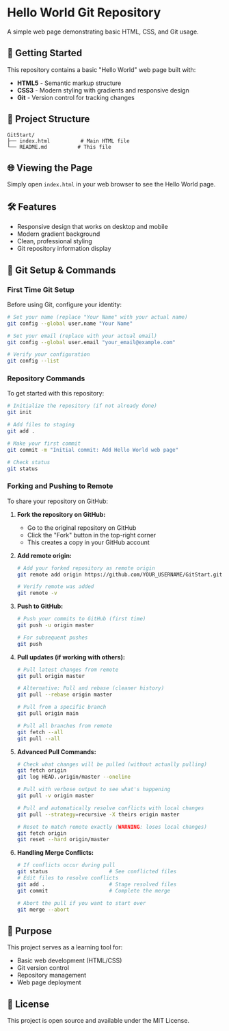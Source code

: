# Hello World Git Repository

A simple web page demonstrating basic HTML, CSS, and Git usage.

## 🚀 Getting Started

This repository contains a basic "Hello World" web page built with:

- **HTML5** - Semantic markup structure
- **CSS3** - Modern styling with gradients and responsive design
- **Git** - Version control for tracking changes

## 📁 Project Structure

```
GitStart/
├── index.html          # Main HTML file
└── README.md          # This file
```

## 🌐 Viewing the Page

Simply open `index.html` in your web browser to see the Hello World page.

## 🛠️ Features

- Responsive design that works on desktop and mobile
- Modern gradient background
- Clean, professional styling
- Git repository information display

## 📝 Git Setup & Commands

### First Time Git Setup

Before using Git, configure your identity:

```bash
# Set your name (replace "Your Name" with your actual name)
git config --global user.name "Your Name"

# Set your email (replace with your actual email)
git config --global user.email "your_email@example.com"

# Verify your configuration
git config --list
```

### Repository Commands

To get started with this repository:

```bash
# Initialize the repository (if not already done)
git init

# Add files to staging
git add .

# Make your first commit
git commit -m "Initial commit: Add Hello World web page"

# Check status
git status
```

### Forking and Pushing to Remote

To share your repository on GitHub:

1. **Fork the repository on GitHub:**
   - Go to the original repository on GitHub
   - Click the "Fork" button in the top-right corner
   - This creates a copy in your GitHub account

2. **Add remote origin:**
   ```bash
   # Add your forked repository as remote origin
   git remote add origin https://github.com/YOUR_USERNAME/GitStart.git
   
   # Verify remote was added
   git remote -v
   ```

3. **Push to GitHub:**
   ```bash
   # Push your commits to GitHub (first time)
   git push -u origin master
   
   # For subsequent pushes
   git push
   ```

4. **Pull updates (if working with others):**
   ```bash
   # Pull latest changes from remote
   git pull origin master
   
   # Alternative: Pull and rebase (cleaner history)
   git pull --rebase origin master
   
   # Pull from a specific branch
   git pull origin main
   
   # Pull all branches from remote
   git fetch --all
   git pull --all
   ```

5. **Advanced Pull Commands:**
   ```bash
   # Check what changes will be pulled (without actually pulling)
   git fetch origin
   git log HEAD..origin/master --oneline
   
   # Pull with verbose output to see what's happening
   git pull -v origin master
   
   # Pull and automatically resolve conflicts with local changes
   git pull --strategy=recursive -X theirs origin master
   
   # Reset to match remote exactly (WARNING: loses local changes)
   git fetch origin
   git reset --hard origin/master
   ```

6. **Handling Merge Conflicts:**
   ```bash
   # If conflicts occur during pull
   git status                    # See conflicted files
   # Edit files to resolve conflicts
   git add .                     # Stage resolved files
   git commit                    # Complete the merge
   
   # Abort the pull if you want to start over
   git merge --abort
   ```

## 🎯 Purpose

This project serves as a learning tool for:
- Basic web development (HTML/CSS)
- Git version control
- Repository management
- Web page deployment

## 📄 License

This project is open source and available under the MIT License.
